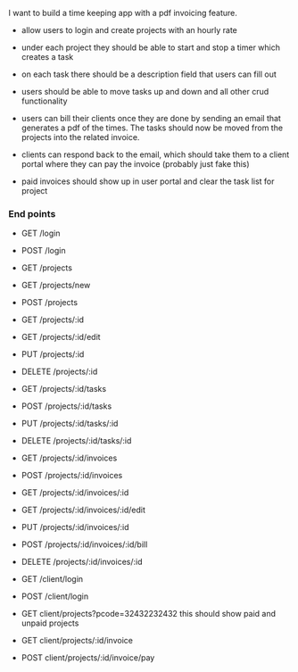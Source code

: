 I want to build a time keeping app with a pdf invoicing feature. 

* allow users to login and create projects with an hourly rate

* under each project they should be able to start and stop a timer which creates a task

* on each task there should be a description field that users can fill out

* users should be able to move tasks up and down and all other crud functionality 

* users can bill their clients once they are done by sending an email that generates a pdf of the times. The tasks should now be moved from the projects into the related invoice.

* clients can respond back to the email, which should take them to a client portal where they can pay the invoice (probably just fake this)

* paid invoices should show up in user portal and clear the task list for project


### End points

* GET /login
* POST /login

* GET /projects
* GET /projects/new
* POST /projects
* GET /projects/:id
* GET /projects/:id/edit
* PUT /projects/:id
* DELETE /projects/:id


* GET /projects/:id/tasks
* POST /projects/:id/tasks
* PUT /projects/:id/tasks/:id
* DELETE /projects/:id/tasks/:id

* GET /projects/:id/invoices
* POST /projects/:id/invoices
* GET /projects/:id/invoices/:id
* GET /projects/:id/invoices/:id/edit
* PUT /projects/:id/invoices/:id
* POST /projects/:id/invoices/:id/bill
* DELETE /projects/:id/invoices/:id

* GET /client/login
* POST /client/login

* GET client/projects?pcode=32432232432
this should show paid and unpaid projects
* GET client/projects/:id/invoice
* POST client/projects/:id/invoice/pay

